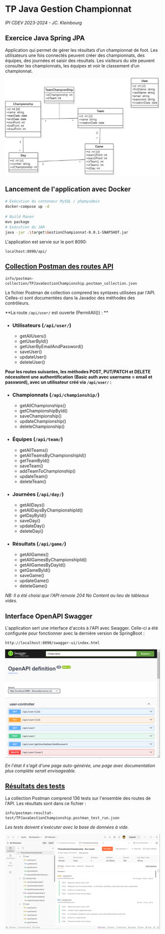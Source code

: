 # TP Java Gestion Championnat

*IPI CDEV 2023-2024 - JC. Kleinbourg*

## Exercice Java Spring JPA

Application qui permet de gérer les résultats d’un championnat de foot. Les utilisateurs une fois connectés peuvent créer des championnats, des équipes, des journées et saisir des résultats. Les visiteurs du site peuvent consulter les championnats, les équipes et voir le classement d’un championnat.

![schéma de base de donnée](/info/schema.png)

## Lancement de l'application avec Docker

```Bash
# Exécution du conteneur MySQL / phpmyadmin
docker-compose up -d

# Build Maven
mvn package
# Exécution du JAR
java -jar .\target\GestionChampionnat-0.0.1-SNAPSHOT.jar
```

L'application est servie sur le port 8090:
```
localhost:8090/api/
```


## [Collection Postman des routes API](info/postman-collection/TPJavaGestionChampionship.postman_collection.json)
```
info/postman-collection/TPJavaGestionChampionship.postman_collection.json
```

Le fichier Postman de collection comprend les syntaxes utilisées par l'API. Celles-ci sont documentées dans la Javadoc des méthodes des contrôleurs.

**La route `/api/user/` est ouverte (PermitAll()) : **
- ### Utilisateurs (`/api/user/`)
  - getAllUsers()
  - getUserById()
  - getUserByEmailAndPassword()
  - saveUser()
  - updateUser()
  - deleteUser()

**Pour les routes suivantes, les méthodes POST, PUT/PATCH et DELETE nécessitent une authentification (Basic auth avec username = email et password), avec un utilisateur créé via `/api/user/` :**

- ### Championnats (`/api/championship/`)
  - getAllChampionships()
  - getChampionshipById()
  - saveChampionship()
  - updateChampionship()
  - deleteChampionship()
- ### Équipes (`/api/team/`)
  - getAllTeams()
  - getAllTeamsByChampionshipId()
  - getTeamById()
  - saveTeam()
  - addTeamToChampionship()
  - updateTeam()
  - deleteTeam()
- ### Journées (`/api/day/`)
  - getAllDays()
  - getAllDaysByChampionshipId()
  - getDayById()
  - saveDay()
  - updateDay()
  - deleteDay()
- ### Résultats (`/api/game/`)
  - getAllGames()
  - getAllGamesByChampionshipId()
  - getAllGamesByDayId()
  - getGameById()
  - saveGame()
  - updateGame()
  - deleteGame()

*NB: Il a été choisi que l'API renvoie 204 No Content au lieu de tableaux vides.*

## Interface OpenAPI Swagger

L'application sert une interface d'accès à l'API avec Swagger. Celle-ci a été configurée pour fonctionner avec la dernière version de SpringBoot :

```
http://localhost:8090/swagger-ui/index.html
```

![Screenshot de Swagger](info/swagger-screenshot.png)

*En l'état il s'agit d'une page auto-générée, une page avec documentation plus complète serait envisageable.*

## [Résultats des tests](info/postman-resultat-test/TPJavaGestionChampionship.postman_test_run.json)

La collection Postman comprend 136 tests sur l'ensemble des routes de l'API. Les résultats sont dans ce fichier :

```
info/postman-resultat-test/TPJavaGestionChampionship.postman_test_run.json
```

*Les tests doivent s'exécuter avec la base de données à vide.*

![Screenshot de Postman](info/postman-screenshot.png)
